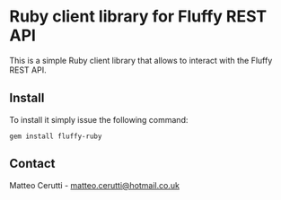 # Ruby client library for Fluffy REST API
This is a simple Ruby client library that allows to interact with the Fluffy REST API.

## Install
To install it simply issue the following command:

```
gem install fluffy-ruby
```

## Contact
Matteo Cerutti - matteo.cerutti@hotmail.co.uk
